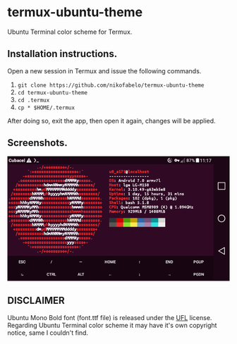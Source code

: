 # termux-ubuntu-theme
Ubuntu Terminal color scheme for Termux.

## Installation instructions.
Open a new session in Termux and issue the following commands.
1. `git clone https://github.com/nikofabelo/termux-ubuntu-theme`
2. `cd termux-ubuntu-theme`
3. `cd .termux`
4. `cp * $HOME/.termux`

After doing so, exit the app, then open it again, changes will be applied.

## Screenshots.
![screenshot.png](screenshot.png)

## DISCLAIMER
Ubuntu Mono Bold font (font.ttf file) is released under the [UFL](https://assets.ubuntu.com/v1/81e5605d-ubuntu-font-licence-1.0.txt) license.<br>
Regarding Ubuntu Terminal color scheme it may have it's own copyright notice, same I couldn't find.
